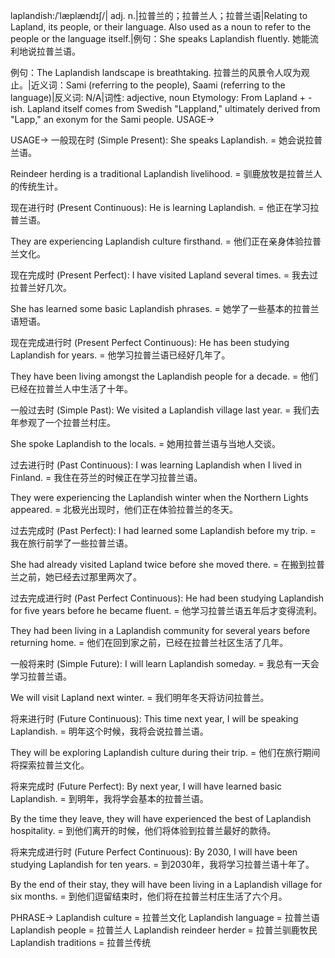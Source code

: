 laplandish:/ˈlæplændɪʃ/| adj. n.|拉普兰的；拉普兰人；拉普兰语|Relating to Lapland, its people, or their language.  Also used as a noun to refer to the people or the language itself.|例句：She speaks Laplandish fluently. 她能流利地说拉普兰语。

例句：The Laplandish landscape is breathtaking. 拉普兰的风景令人叹为观止。|近义词：Sami (referring to the people), Saami (referring to the language)|反义词: N/A|词性: adjective, noun
Etymology: From Lapland + -ish.  Lapland itself comes from Swedish "Lappland,"  ultimately derived from "Lapp,"  an exonym for the Sami people.
USAGE->

USAGE->
一般现在时 (Simple Present):
She speaks Laplandish. = 她会说拉普兰语。

Reindeer herding is a traditional Laplandish livelihood. = 驯鹿放牧是拉普兰人的传统生计。


现在进行时 (Present Continuous):
He is learning Laplandish. = 他正在学习拉普兰语。

They are experiencing Laplandish culture firsthand. = 他们正在亲身体验拉普兰文化。


现在完成时 (Present Perfect):
I have visited Lapland several times. = 我去过拉普兰好几次。

She has learned some basic Laplandish phrases. = 她学了一些基本的拉普兰语短语。


现在完成进行时 (Present Perfect Continuous):
He has been studying Laplandish for years. = 他学习拉普兰语已经好几年了。

They have been living amongst the Laplandish people for a decade. = 他们已经在拉普兰人中生活了十年。


一般过去时 (Simple Past):
We visited a Laplandish village last year. = 我们去年参观了一个拉普兰村庄。

She spoke Laplandish to the locals. = 她用拉普兰语与当地人交谈。


过去进行时 (Past Continuous):
I was learning Laplandish when I lived in Finland. = 我住在芬兰的时候正在学习拉普兰语。

They were experiencing the Laplandish winter when the Northern Lights appeared. = 北极光出现时，他们正在体验拉普兰的冬天。


过去完成时 (Past Perfect):
I had learned some Laplandish before my trip. = 我在旅行前学了一些拉普兰语。

She had already visited Lapland twice before she moved there. = 在搬到拉普兰之前，她已经去过那里两次了。


过去完成进行时 (Past Perfect Continuous):
He had been studying Laplandish for five years before he became fluent. = 他学习拉普兰语五年后才变得流利。

They had been living in a Laplandish community for several years before returning home. = 他们在回到家之前，已经在拉普兰社区生活了几年。


一般将来时 (Simple Future):
I will learn Laplandish someday. = 我总有一天会学习拉普兰语。

We will visit Lapland next winter. = 我们明年冬天将访问拉普兰。


将来进行时 (Future Continuous):
This time next year, I will be speaking Laplandish. = 明年这个时候，我将会说拉普兰语。

They will be exploring Laplandish culture during their trip. = 他们在旅行期间将探索拉普兰文化。


将来完成时 (Future Perfect):
By next year, I will have learned basic Laplandish. = 到明年，我将学会基本的拉普兰语。

By the time they leave, they will have experienced the best of Laplandish hospitality. = 到他们离开的时候，他们将体验到拉普兰最好的款待。


将来完成进行时 (Future Perfect Continuous):
By 2030, I will have been studying Laplandish for ten years. = 到2030年，我将学习拉普兰语十年了。

By the end of their stay, they will have been living in a Laplandish village for six months. = 到他们逗留结束时，他们将在拉普兰村庄生活了六个月。


PHRASE->
Laplandish culture = 拉普兰文化
Laplandish language = 拉普兰语
Laplandish people = 拉普兰人
Laplandish reindeer herder = 拉普兰驯鹿牧民
Laplandish traditions = 拉普兰传统
